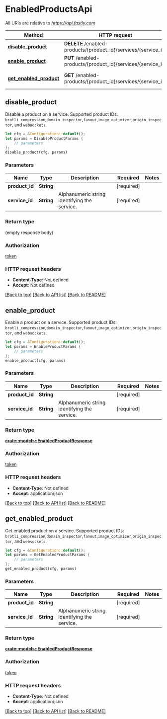 # EnabledProductsApi

All URIs are relative to *https://api.fastly.com*

Method | HTTP request | Description
------------- | ------------- | -------------
[**disable_product**](EnabledProductsApi.md#disable_product) | **DELETE** /enabled-products/{product_id}/services/{service_id} | Disable a product
[**enable_product**](EnabledProductsApi.md#enable_product) | **PUT** /enabled-products/{product_id}/services/{service_id} | Enable a product
[**get_enabled_product**](EnabledProductsApi.md#get_enabled_product) | **GET** /enabled-products/{product_id}/services/{service_id} | Get enabled product



## disable_product

Disable a product on a service. Supported product IDs: `brotli_compression`,`domain_inspector`,`fanout`,`image_optimizer`,`origin_inspector`, and `websockets`.

```rust
let cfg = &Configuration::default();
let params = DisableProductParams {
    // parameters
};
disable_product(cfg, params)
```

### Parameters


Name | Type | Description  | Required | Notes
------------- | ------------- | ------------- | ------------- | -------------
**product_id** | **String** |  | [required] |
**service_id** | **String** | Alphanumeric string identifying the service. | [required] |

### Return type

 (empty response body)

### Authorization

[token](../README.md#token)

### HTTP request headers

- **Content-Type**: Not defined
- **Accept**: Not defined

[[Back to top]](#) [[Back to API list]](../README.md#documentation-for-api-endpoints) [[Back to README]](../README.md)


## enable_product

Enable a product on a service. Supported product IDs: `brotli_compression`,`domain_inspector`,`fanout`,`image_optimizer`,`origin_inspector`, and `websockets`.

```rust
let cfg = &Configuration::default();
let params = EnableProductParams {
    // parameters
};
enable_product(cfg, params)
```

### Parameters


Name | Type | Description  | Required | Notes
------------- | ------------- | ------------- | ------------- | -------------
**product_id** | **String** |  | [required] |
**service_id** | **String** | Alphanumeric string identifying the service. | [required] |

### Return type

[**crate::models::EnabledProductResponse**](EnabledProductResponse.md)

### Authorization

[token](../README.md#token)

### HTTP request headers

- **Content-Type**: Not defined
- **Accept**: application/json

[[Back to top]](#) [[Back to API list]](../README.md#documentation-for-api-endpoints) [[Back to README]](../README.md)


## get_enabled_product

Get enabled product on a service. Supported product IDs: `brotli_compression`,`domain_inspector`,`fanout`,`image_optimizer`,`origin_inspector`, and `websockets`.

```rust
let cfg = &Configuration::default();
let params = GetEnabledProductParams {
    // parameters
};
get_enabled_product(cfg, params)
```

### Parameters


Name | Type | Description  | Required | Notes
------------- | ------------- | ------------- | ------------- | -------------
**product_id** | **String** |  | [required] |
**service_id** | **String** | Alphanumeric string identifying the service. | [required] |

### Return type

[**crate::models::EnabledProductResponse**](EnabledProductResponse.md)

### Authorization

[token](../README.md#token)

### HTTP request headers

- **Content-Type**: Not defined
- **Accept**: application/json

[[Back to top]](#) [[Back to API list]](../README.md#documentation-for-api-endpoints) [[Back to README]](../README.md)

